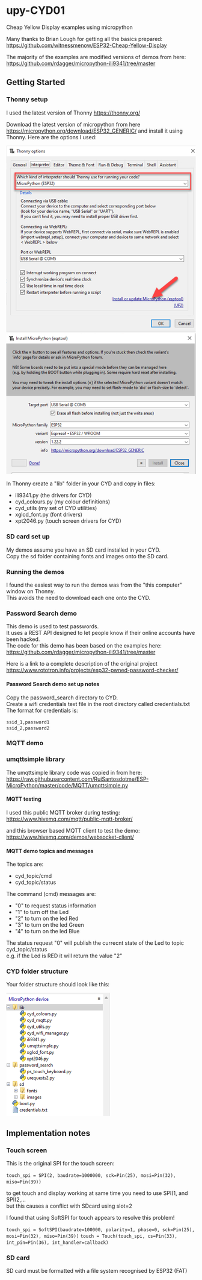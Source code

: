 # upy-CYD01

Cheap Yellow Display examples using micropython

Many thanks to Brian Lough for getting all the basics prepared:
https://github.com/witnessmenow/ESP32-Cheap-Yellow-Display

The majority of the examples are modified versions of demos from here:
https://github.com/rdagger/micropython-ili9341/tree/master

## Getting Started

### Thonny setup
I used the latest version of Thonny https://thonny.org/

Download the latest version of micropython from here https://micropython.org/download/ESP32_GENERIC/ and install it using Thonny.
Here are the options I used:

![alt text](documentation/thonny_options.png)
![alt text](documentation/thonny_options2.png)

In Thonny create a "lib" folder in your CYD and copy in files:

- ili9341.py (the drivers for CYD)
- cyd_colours.py (my colour definitions)
- cyd_utils (my set of CYD utilities)
- xglcd_font.py (font drivers)
- xpt2046.py (touch screen drivers for CYD)

### SD card set up

My demos assume you have an SD card installed in your CYD.  
Copy the sd folder containing fonts and images onto the SD card.

### Running the demos

I found the easiest way to run the demos was from the "this computer" window on Thonny.  
This avoids the need to download each one onto the CYD.

### Password Search demo
This demo is used to test passwords.  
It uses a REST API designed to let people know if their online accounts have been hacked.  
The code for this demo has been based on the examples here:  
https://github.com/rdagger/micropython-ili9341/tree/master  

Here is a link to a complete description of the original project  
https://www.rototron.info/projects/esp32-pwned-password-checker/

#### Password Search demo set up notes
Copy the password_search directory to CYD.  
Create a wifi credentials text file in the root directory called credentials.txt  
The format for credentials is:  
```
ssid_1,password1  
ssid_2,password2
```
### MQTT demo
### umqttsimple library
The umqttsimple library code was copied in from here:
https://raw.githubusercontent.com/RuiSantosdotme/ESP-MicroPython/master/code/MQTT/umqttsimple.py

#### MQTT testing
I used this public MQTT broker during testing:  
https://www.hivemq.com/mqtt/public-mqtt-broker/

and this browser based MQTT client to test the demo:  
https://www.hivemq.com/demos/websocket-client/

#### MQTT demo topics and messages
The topics are:
* cyd_topic/cmd
* cyd_topic/status  

The command (cmd) messages are:
* "0" to request status information
* "1" to turn off the Led
* "2" to turn on the led Red
* "3" to turn on the led Green
* "4" to turn on the led Blue  

The status request "0" will publish the currecnt state of the Led to topic cyd_topic/status  
e.g. if the Led is RED it will return the value "2"

### CYD folder structure

Your folder structure should look like this:

![alt text](documentation/thonny_folders.png)

## Implementation notes

### Touch screen

This is the original SPI for the touch screen:

`touch_spi = SPI(2, baudrate=1000000, sck=Pin(25), mosi=Pin(32), miso=Pin(39))`

to get touch and display working at same time you need to use SPI(1, and SPI(2,...  
but this causes a conflict with SDcard using slot=2

I found that using SoftSPI for touch appears to resolve this problem!

`touch_spi = SoftSPI(baudrate=100000, polarity=1, phase=0, sck=Pin(25), mosi=Pin(32), miso=Pin(39))`
`touch = Touch(touch_spi, cs=Pin(33), int_pin=Pin(36), int_handler=callback)`

### SD card

SD card must be formatted with a file system recognised by ESP32 (FAT)
